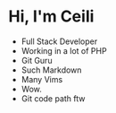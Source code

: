 Hi, I'm Ceili
==========
* Full Stack Developer
* Working in a lot of PHP
* Git Guru
* Such Markdown
* Many Vims
* Wow.
* Git code path ftw
